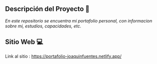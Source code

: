 ## Descripción del Proyecto 📃

*En este repositorio se encuentra mi portafolio personal, con informacion sobre mi, estudios, capacidades, etc.*


## Sitio Web 💻

Link al sitio : https://portafolio-joaquinfuentes.netlify.app/



